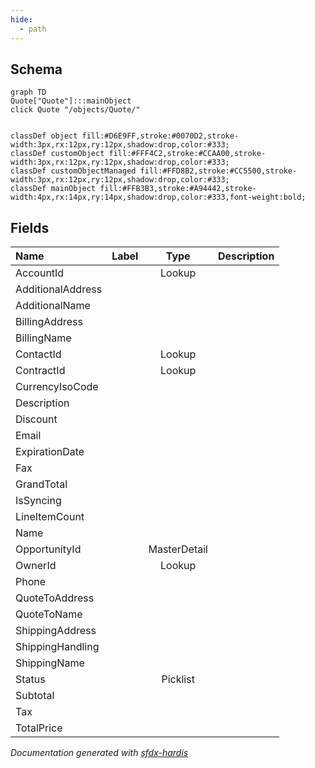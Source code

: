 ```yaml
---
hide:
  - path
---
```



## Schema

```mermaid
graph TD
Quote["Quote"]:::mainObject
click Quote "/objects/Quote/"


classDef object fill:#D6E9FF,stroke:#0070D2,stroke-width:3px,rx:12px,ry:12px,shadow:drop,color:#333;
classDef customObject fill:#FFF4C2,stroke:#CCAA00,stroke-width:3px,rx:12px,ry:12px,shadow:drop,color:#333;
classDef customObjectManaged fill:#FFD8B2,stroke:#CC5500,stroke-width:3px,rx:12px,ry:12px,shadow:drop,color:#333;
classDef mainObject fill:#FFB3B3,stroke:#A94442,stroke-width:4px,rx:14px,ry:14px,shadow:drop,color:#333,font-weight:bold;

```


<!-- Object description -->

## Fields

| Name      | Label | Type | Description |
| :-------- | :---- | :--: | :---------- | 
| AccountId |  | Lookup | <!-- --> |
| AdditionalAddress |  |  | <!-- --> |
| AdditionalName |  |  | <!-- --> |
| BillingAddress |  |  | <!-- --> |
| BillingName |  |  | <!-- --> |
| ContactId |  | Lookup | <!-- --> |
| ContractId |  | Lookup | <!-- --> |
| CurrencyIsoCode |  |  | <!-- --> |
| Description |  |  | <!-- --> |
| Discount |  |  | <!-- --> |
| Email |  |  | <!-- --> |
| ExpirationDate |  |  | <!-- --> |
| Fax |  |  | <!-- --> |
| GrandTotal |  |  | <!-- --> |
| IsSyncing |  |  | <!-- --> |
| LineItemCount |  |  | <!-- --> |
| Name |  |  | <!-- --> |
| OpportunityId |  | MasterDetail | <!-- --> |
| OwnerId |  | Lookup | <!-- --> |
| Phone |  |  | <!-- --> |
| QuoteToAddress |  |  | <!-- --> |
| QuoteToName |  |  | <!-- --> |
| ShippingAddress |  |  | <!-- --> |
| ShippingHandling |  |  | <!-- --> |
| ShippingName |  |  | <!-- --> |
| Status |  | Picklist | <!-- --> |
| Subtotal |  |  | <!-- --> |
| Tax |  |  | <!-- --> |
| TotalPrice |  |  | <!-- --> |








_Documentation generated with [sfdx-hardis](https://sfdx-hardis.cloudity.com)_
